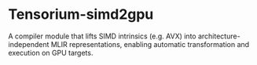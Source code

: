 # Tensorium-simd2gpu
A compiler module that lifts SIMD intrinsics (e.g. AVX) into architecture-independent MLIR representations, enabling automatic transformation and execution on GPU targets.
